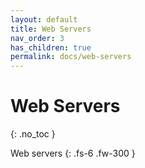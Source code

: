 ```yaml
---
layout: default
title: Web Servers
nav_order: 3
has_children: true
permalink: docs/web-servers
---
```


# Web Servers
{: .no_toc }

Web servers
{: .fs-6 .fw-300 }